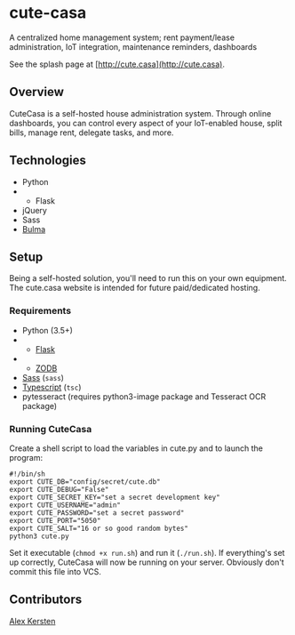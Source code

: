 # cute-casa
A centralized home management system; rent payment/lease administration, IoT integration, maintenance reminders, dashboards

See the splash page at [http://cute.casa](http://cute.casa).

## Overview

CuteCasa is a self-hosted house administration system. Through online dashboards, you can control every aspect of your
IoT-enabled house, split bills, manage rent, delegate tasks, and more.

## Technologies

* Python
* * Flask
* jQuery
* Sass
* [Bulma](http://bulma.io)

## Setup

Being a self-hosted solution, you'll need to run this on your own equipment. The cute.casa website is intended for
future paid/dedicated hosting.

### Requirements

* Python (3.5+)
* * [Flask](http://flask.pocoo.org/)
* * [ZODB](http://www.zodb.org/en/latest/)
* [Sass](http://sass-lang.com/) (`sass`)
* [Typescript](https://www.typescriptlang.org/) (`tsc`)
* pytesseract (requires python3-image package and Tesseract OCR package)

### Running CuteCasa

Create a shell script to load the variables in cute.py and to launch the program:

    #!/bin/sh
    export CUTE_DB="config/secret/cute.db"
    export CUTE_DEBUG="False"
    export CUTE_SECRET_KEY="set a secret development key"
    export CUTE_USERNAME="admin"
    export CUTE_PASSWORD="set a secret password"
    export CUTE_PORT="5050"
    export CUTE_SALT="16 or so good random bytes"
    python3 cute.py

Set it executable (`chmod +x run.sh`) and run it (`./run.sh`). If everything's set up correctly, CuteCasa will now be
running on your server. Obviously don't commit this file into VCS.

## Contributors

[Alex Kersten](http://kersten.email)
